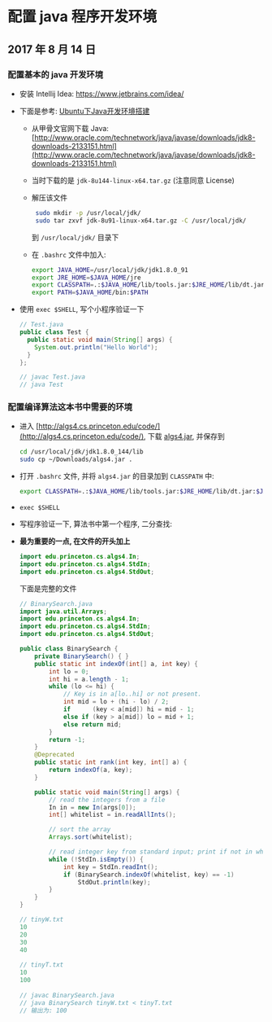 # 配置 java 程序开发环境

## 2017 年 8 月 14 日

### 配置基本的 java 开发环境

+   安装 Intellij Idea: https://www.jetbrains.com/idea/

+   下面是参考: [Ubuntu下Java开发环境搭建](http://blog.csdn.net/u011314012/article/details/51363819)

    +   从甲骨文官网下载 Java: [http://www.oracle.com/technetwork/java/javase/downloads/jdk8-downloads-2133151.html](http://www.oracle.com/technetwork/java/javase/downloads/jdk8-downloads-2133151.html)

    +   当时下载的是 `jdk-8u144-linux-x64.tar.gz` (注意同意 License)

    +   解压该文件

        ```bash
         sudo mkdir -p /usr/local/jdk/
         sudo tar zxvf jdk-8u91-linux-x64.tar.gz -C /usr/local/jdk/
        ```

        到 `/usr/local/jdk/` 目录下

    +   在 `.bashrc` 文件中加入:

        ```bash
        export JAVA_HOME=/usr/local/jdk/jdk1.8.0_91
        export JRE_HOME=$JAVA_HOME/jre 
        export CLASSPATH=.:$JAVA_HOME/lib/tools.jar:$JRE_HOME/lib/dt.jar 
        export PATH=$JAVA_HOME/bin:$PATH
        ```

+   使用 `exec $SHELL`, 写个小程序验证一下

    ```java
    // Test.java
    public class Test {
      public static void main(String[] args) {
      	System.out.println("Hello World");  
      }
    };

    // javac Test.java
    // java Test
    ```

### 配置编译算法这本书中需要的环境

+   进入 [http://algs4.cs.princeton.edu/code/](http://algs4.cs.princeton.edu/code/), 下载 [algs4.jar](http://algs4.cs.princeton.edu/code/algs4.jar), 并保存到

    ```bash
    cd /usr/local/jdk/jdk1.8.0_144/lib
    sudo cp ~/Downloads/algs4.jar .
    ```

+   打开 `.bashrc` 文件, 并将 `algs4.jar` 的目录加到 `CLASSPATH` 中:

    ```bash
    export CLASSPATH=.:$JAVA_HOME/lib/tools.jar:$JRE_HOME/lib/dt.jar:$JAVA_HOME/lib/algs4.jar
    ```

+   `exec $SHELL`

+   写程序验证一下, 算法书中第一个程序, 二分查找:

+   **最为重要的一点, 在文件的开头加上**

    ```java
    import edu.princeton.cs.algs4.In;
    import edu.princeton.cs.algs4.StdIn;
    import edu.princeton.cs.algs4.StdOut;
    ```

    下面是完整的文件

    ```java
    // BinarySearch.java
    import java.util.Arrays;
    import edu.princeton.cs.algs4.In;
    import edu.princeton.cs.algs4.StdIn;
    import edu.princeton.cs.algs4.StdOut;

    public class BinarySearch {
        private BinarySearch() { }
        public static int indexOf(int[] a, int key) {
            int lo = 0;
            int hi = a.length - 1;
            while (lo <= hi) {
                // Key is in a[lo..hi] or not present.
                int mid = lo + (hi - lo) / 2;
                if      (key < a[mid]) hi = mid - 1;
                else if (key > a[mid]) lo = mid + 1;
                else return mid;
            }
            return -1;
        }
        @Deprecated
        public static int rank(int key, int[] a) {
            return indexOf(a, key);
        }

        public static void main(String[] args) {
            // read the integers from a file
            In in = new In(args[0]);
            int[] whitelist = in.readAllInts();

            // sort the array
            Arrays.sort(whitelist);

            // read integer key from standard input; print if not in whitelist
            while (!StdIn.isEmpty()) {
                int key = StdIn.readInt();
                if (BinarySearch.indexOf(whitelist, key) == -1)
                    StdOut.println(key);
            }
        }
    }

    // tinyW.txt
    10
    20
    30
    40
      
    // tinyT.txt
    10
    100
      
    // javac BinarySearch.java
    // java BinarySearch tinyW.txt < tinyT.txt
    // 输出为: 100
    ```

    ​

